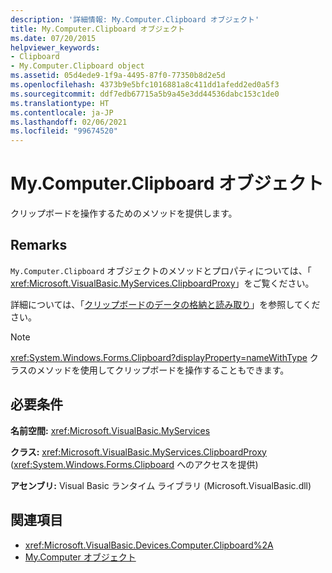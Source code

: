 ```yaml
---
description: '詳細情報: My.Computer.Clipboard オブジェクト'
title: My.Computer.Clipboard オブジェクト
ms.date: 07/20/2015
helpviewer_keywords:
- Clipboard
- My.Computer.Clipboard object
ms.assetid: 05d4ede9-1f9a-4495-87f0-77350b8d2e5d
ms.openlocfilehash: 4373b9e5bfc1016881a8c411dd1afedd2ed0a5f3
ms.sourcegitcommit: ddf7edb67715a5b9a45e3dd44536dabc153c1de0
ms.translationtype: HT
ms.contentlocale: ja-JP
ms.lasthandoff: 02/06/2021
ms.locfileid: "99674520"
---
```

# <a name="mycomputerclipboard-object"></a>My.Computer.Clipboard オブジェクト

クリップボードを操作するためのメソッドを提供します。  
  
## <a name="remarks"></a>Remarks  

 `My.Computer.Clipboard` オブジェクトのメソッドとプロパティについては、「 <xref:Microsoft.VisualBasic.MyServices.ClipboardProxy>」をご覧ください。  
  
 詳細については、「[クリップボードのデータの格納と読み取り](../../developing-apps/programming/computer-resources/storing-data-to-and-reading-from-the-clipboard.md)」を参照してください。  
  
> [!NOTE]
> <xref:System.Windows.Forms.Clipboard?displayProperty=nameWithType> クラスのメソッドを使用してクリップボードを操作することもできます。  
  
## <a name="requirements"></a>必要条件  

 **名前空間:** <xref:Microsoft.VisualBasic.MyServices>  
  
 **クラス:** <xref:Microsoft.VisualBasic.MyServices.ClipboardProxy> (<xref:System.Windows.Forms.Clipboard> へのアクセスを提供)  
  
 **アセンブリ:** Visual Basic ランタイム ライブラリ (Microsoft.VisualBasic.dll)  
  
## <a name="see-also"></a>関連項目

- <xref:Microsoft.VisualBasic.Devices.Computer.Clipboard%2A>
- [My.Computer オブジェクト](my-computer-object.md)
